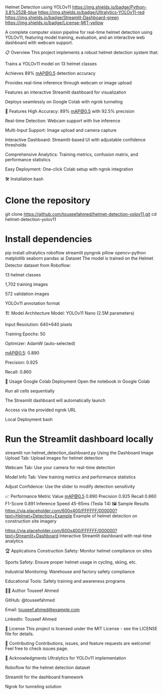 Helmet Detection using YOLOv11
https://img.shields.io/badge/Python-3.8%252B-blue
https://img.shields.io/badge/Ultralytics-YOLOv11-red
https://img.shields.io/badge/Streamlit-Dashboard-green
https://img.shields.io/badge/License-MIT-yellow

A complete computer vision pipeline for real-time helmet detection using YOLOv11, featuring model training, evaluation, and an interactive web dashboard with webcam support.

📋 Overview
This project implements a robust helmet detection system that:

Trains a YOLOv11 model on 13 helmet classes

Achieves 89% mAP@0.5 detection accuracy

Provides real-time inference through webcam or image upload

Features an interactive Streamlit dashboard for visualization

Deploys seamlessly on Google Colab with ngrok tunneling

🚀 Features
High Accuracy: 89% mAP@0.5 with 92.5% precision

Real-time Detection: Webcam support with live inference

Multi-Input Support: Image upload and camera capture

Interactive Dashboard: Streamlit-based UI with adjustable confidence thresholds

Comprehensive Analytics: Training metrics, confusion matrix, and performance statistics

Easy Deployment: One-click Colab setup with ngrok integration

🛠️ Installation
bash
# Clone the repository
git clone https://github.com/touseefahmed/helmet-detection-yolov11.git
cd helmet-detection-yolov11

# Install dependencies
pip install ultralytics roboflow streamlit pyngrok pillow opencv-python matplotlib seaborn pandas
📊 Dataset
The model is trained on the Helmet Detector dataset from Roboflow:

13 helmet classes

1,702 training images

572 validation images

YOLOv11 annotation format

🏗️ Model Architecture
Model: YOLOv11 Nano (2.5M parameters)

Input Resolution: 640×640 pixels

Training Epochs: 50

Optimizer: AdamW (auto-selected)

mAP@0.5: 0.890

Precision: 0.925

Recall: 0.860

🎯 Usage
Google Colab Deployment
Open the notebook in Google Colab

Run all cells sequentially

The Streamlit dashboard will automatically launch

Access via the provided ngrok URL

Local Deployment
bash
# Run the Streamlit dashboard locally
streamlit run helmet_detection_dashboard.py
Using the Dashboard
Image Upload Tab: Upload images for helmet detection

Webcam Tab: Use your camera for real-time detection

Model Info Tab: View training metrics and performance statistics

Adjust Confidence: Use the slider to modify detection sensitivity

📈 Performance
Metric	Value
mAP@0.5	0.890
Precision	0.925
Recall	0.860
F1-Score	0.891
Inference Speed	45-65ms (Tesla T4)
🖼️ Sample Results
https://via.placeholder.com/600x400/FFFFFF/000000?text=Helmet+Detection+Example
Example of helmet detection on construction site imagery

https://via.placeholder.com/600x400/FFFFFF/000000?text=Streamlit+Dashboard
Interactive Streamlit dashboard with real-time analytics

🏆 Applications
Construction Safety: Monitor helmet compliance on sites

Sports Safety: Ensure proper helmet usage in cycling, skiing, etc.

Industrial Monitoring: Warehouse and factory safety compliance

Educational Tools: Safety training and awareness programs

👨‍💻 Author
Touseef Ahmed

GitHub: @touseefahmed

Email: touseef.ahmed@example.com

LinkedIn: Touseef Ahmed

📜 License
This project is licensed under the MIT License - see the LICENSE file for details.

🤝 Contributing
Contributions, issues, and feature requests are welcome! Feel free to check issues page.

🙏 Acknowledgments
Ultralytics for YOLOv11 implementation

Roboflow for the helmet detection dataset

Streamlit for the dashboard framework

Ngrok for tunneling solution
